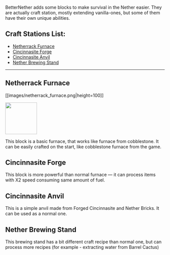BetterNether adds some blocks to make survival in the Nether easier. They are actually craft station, mostly extending vanilla-ones, but some of them have their own unique abilities.

## Craft Stations List:
- [Netherrack Furnace](#netherrack-furnace)
- [Cincinnasite Forge](#cincinnasite-forge)
- [Cincinnasite Anvil](#cincinnasite-anvil)
- [Nether Brewing Stand](#nether-brewing-stand)

***

## Netherrack Furnace
[[images/netherrack_furnace.png|height=100]]

<img src="./images/netherrack_furnace.png.png" width="100" height="100">

This block is a basic furnace, that works like furnace from cobblestone. It can be easily crafted on the start, like cobblestone furnace from the game.


## Cincinnasite Forge
This block is more powerful than normal furnace — it can process items with X2 speed consuming same amount of fuel.


## Cincinnasite Anvil
This is a simple anvil made from Forged Cincinnasite and Nether Bricks. It can be used as a normal one.


## Nether Brewing Stand
This brewing stand has a bit different craft recipe than normal one, but can process more recipes (for example - extracting water from Barrel Cactus)